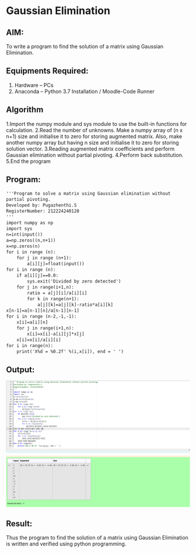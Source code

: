 # Gaussian Elimination

## AIM:
To write a program to find the solution of a matrix using Gaussian Elimination.

## Equipments Required:
1. Hardware – PCs
2. Anaconda – Python 3.7 Installation / Moodle-Code Runner

## Algorithm
1.Import the numpy module and sys module to use the built-in functions for calculation.
2.Read the number of unknowns. Make a numpy array of (n x n+1) size and initialise it to zero for storing augmented matrix. Also, make another numpy array but having n size and initialise it to zero for storing     solution vector.
3.Reading augmented matrix coefficients and perform Gaussian elimination without partial pivoting.
4.Perform back substitution.
5.End the program

## Program:
```
'''Program to solve a matrix using Gaussian elimination without partial pivoting.
Developed by: Pugazhenthi.S
RegisterNumber: 212224240120
'''
import numpy as np
import sys
n=int(input())
a=np.zeros((n,n+1))
x=np.zeros(n)
for i in range (n):
    for j in range (n+1):
        a[i][j]=float(input())
for i in range (n):
    if a[i][j]==0.0:
        sys.exit('Divided by zero detected')
    for j in range(i+1,n):
        ratio = a[j][i]/a[i][i]
        for k in range(n+1):
            a[j][k]=a[j][k]-ratio*a[i][k]
x[n-1]=a[n-1][n]/a[n-1][n-1]
for i in range (n-2,-1,-1):
    x[i]=a[i][n]
    for j in range(i+1,n):
        x[i]=x[i]-a[i][j]*x[j]
    x[i]=x[i]/a[i][i]
for i in range(n):
    print('X%d = %0.2f' %(i,x[i]), end = ' ')
```


## Output:

![alt text](linalg06.png)

## Result:
Thus the program to find the solution of a matrix using Gaussian Elimination is written and verified using python programming.

